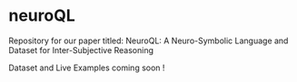 # neuroQL
Repository for our paper titled: NeuroQL: A Neuro-Symbolic Language and Dataset for Inter-Subjective Reasoning

Dataset and Live Examples coming soon !

